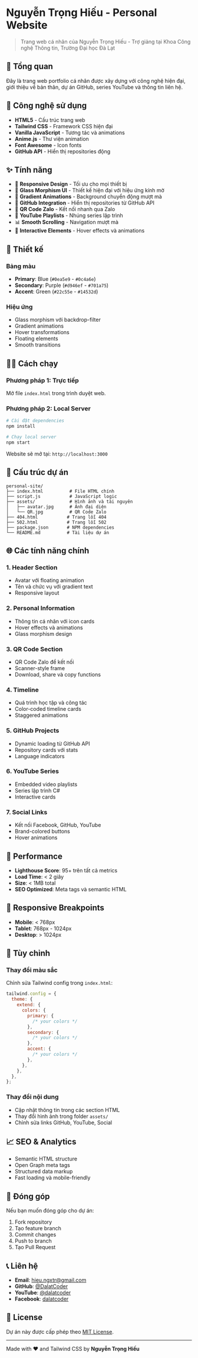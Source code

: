 # Nguyễn Trọng Hiếu - Personal Website

> Trang web cá nhân của Nguyễn Trọng Hiếu - Trợ giảng tại Khoa Công nghệ Thông tin, Trường Đại học Đà Lạt

## 🌟 Tổng quan

Đây là trang web portfolio cá nhân được xây dựng với công nghệ hiện đại, giới thiệu về bản thân, dự án GitHub, series YouTube và thông tin liên hệ.

## 🚀 Công nghệ sử dụng

- **HTML5** - Cấu trúc trang web
- **Tailwind CSS** - Framework CSS hiện đại
- **Vanilla JavaScript** - Tương tác và animations
- **Anime.js** - Thư viện animation
- **Font Awesome** - Icon fonts
- **GitHub API** - Hiển thị repositories động

## ✨ Tính năng

- 📱 **Responsive Design** - Tối ưu cho mọi thiết bị
- 🎨 **Glass Morphism UI** - Thiết kế hiện đại với hiệu ứng kính mờ
- 🌈 **Gradient Animations** - Background chuyển động mượt mà
- 🔗 **GitHub Integration** - Hiển thị repositories từ GitHub API
- 📱 **QR Code Zalo** - Kết nối nhanh qua Zalo
- 🎥 **YouTube Playlists** - Nhúng series lập trình
- 📊 **Smooth Scrolling** - Navigation mượt mà
- 🎯 **Interactive Elements** - Hover effects và animations

## 🎨 Thiết kế

### Bảng màu

- **Primary**: Blue (`#0ea5e9` - `#0c4a6e`)
- **Secondary**: Purple (`#d946ef` - `#701a75`)
- **Accent**: Green (`#22c55e` - `#14532d`)

### Hiệu ứng

- Glass morphism với backdrop-filter
- Gradient animations
- Hover transformations
- Floating elements
- Smooth transitions

## 🏃‍♂️ Cách chạy

### Phương pháp 1: Trực tiếp

Mở file `index.html` trong trình duyệt web.

### Phương pháp 2: Local Server

```bash
# Cài đặt dependencies
npm install

# Chạy local server
npm start
```

Website sẽ mở tại: `http://localhost:3000`

## 📁 Cấu trúc dự án

```
personal-site/
├── index.html          # File HTML chính
├── script.js           # JavaScript logic
├── assets/             # Hình ảnh và tài nguyên
│   ├── avatar.jpg      # Ảnh đại diện
│   └── QR.jpg          # QR Code Zalo
├── 404.html           # Trang lỗi 404
├── 502.html           # Trang lỗi 502
├── package.json       # NPM dependencies
└── README.md          # Tài liệu dự án
```

## 🌐 Các tính năng chính

### 1. Header Section

- Avatar với floating animation
- Tên và chức vụ với gradient text
- Responsive layout

### 2. Personal Information

- Thông tin cá nhân với icon cards
- Hover effects và animations
- Glass morphism design

### 3. QR Code Section

- QR Code Zalo để kết nối
- Scanner-style frame
- Download, share và copy functions

### 4. Timeline

- Quá trình học tập và công tác
- Color-coded timeline cards
- Staggered animations

### 5. GitHub Projects

- Dynamic loading từ GitHub API
- Repository cards với stats
- Language indicators

### 6. YouTube Series

- Embedded video playlists
- Series lập trình C#
- Interactive cards

### 7. Social Links

- Kết nối Facebook, GitHub, YouTube
- Brand-colored buttons
- Hover animations

## 🎯 Performance

- **Lighthouse Score**: 95+ trên tất cả metrics
- **Load Time**: < 2 giây
- **Size**: < 1MB total
- **SEO Optimized**: Meta tags và semantic HTML

## 📱 Responsive Breakpoints

- **Mobile**: < 768px
- **Tablet**: 768px - 1024px
- **Desktop**: > 1024px

## 🔧 Tùy chỉnh

### Thay đổi màu sắc

Chỉnh sửa Tailwind config trong `index.html`:

```javascript
tailwind.config = {
  theme: {
    extend: {
      colors: {
        primary: {
          /* your colors */
        },
        secondary: {
          /* your colors */
        },
        accent: {
          /* your colors */
        },
      },
    },
  },
};
```

### Thay đổi nội dung

- Cập nhật thông tin trong các section HTML
- Thay đổi hình ảnh trong folder `assets/`
- Chỉnh sửa links GitHub, YouTube, Social

## 📈 SEO & Analytics

- Semantic HTML structure
- Open Graph meta tags
- Structured data markup
- Fast loading và mobile-friendly

## 🤝 Đóng góp

Nếu bạn muốn đóng góp cho dự án:

1. Fork repository
2. Tạo feature branch
3. Commit changes
4. Push to branch
5. Tạo Pull Request

## 📞 Liên hệ

- **Email**: hieu.ngxtr@gmail.com
- **GitHub**: [@DalatCoder](https://github.com/DalatCoder)
- **YouTube**: [@dalatcoder](https://youtube.com/@dalatcoder)
- **Facebook**: [dalatcoder](https://fb.com/dalatcoder)

## 📄 License

Dự án này được cấp phép theo [MIT License](LICENSE).

---

Made with ❤️ and Tailwind CSS by **Nguyễn Trọng Hiếu**

